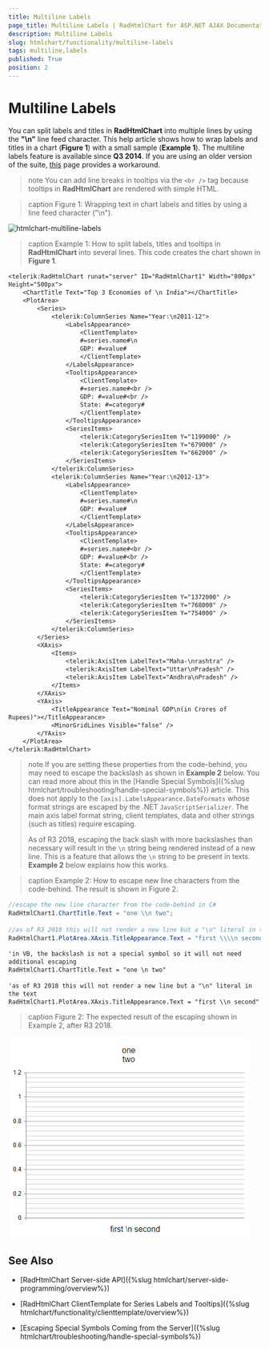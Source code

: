 ```yaml
---
title: Multiline Labels
page_title: Multiline Labels | RadHtmlChart for ASP.NET AJAX Documentation
description: Multiline Labels
slug: htmlchart/functionality/multiline-labels
tags: multiline,labels
published: True
position: 2
---
```


# Multiline Labels

You can split labels and titles in **RadHtmlChart** into multiple lines by using the **"\n"** line feed character. This help article shows how to wrap labels and titles in a chart (**Figure 1**) with a small sample (**Example 1**). The multiline labels feature is available since **Q3 2014**. If you are using an older version of the suite, [this]( https://feedback.telerik.com/Project/108/Feedback/Details/38633) page provides a workaround.

>note You can add line breaks in tooltips via the `<br />` tag because tooltips in **RadHtmlChart** are rendered with simple HTML.

>caption Figure 1: Wrapping text in chart labels and titles by using a line feed character ("\n").

![htmlchart-multiline-labels](images/htmlchart-multiline-labels.png)

>caption Example 1: How to split labels, titles and tooltips in **RadHtmlChart** into several lines. This code creates the chart shown in **Figure 1**.

````ASP.NET
<telerik:RadHtmlChart runat="server" ID="RadHtmlChart1" Width="800px" Height="500px">
	<ChartTitle Text="Top 3 Economies of \n India"></ChartTitle>
	<PlotArea>
		<Series>
			<telerik:ColumnSeries Name="Year:\n2011-12">
				<LabelsAppearance>
					<ClientTemplate>
					#=series.name#\n
					GDP: #=value#
					</ClientTemplate>
				</LabelsAppearance>
				<TooltipsAppearance>
					<ClientTemplate>
					#=series.name#<br />
					GDP: #=value#<br />
					State: #=category#
					</ClientTemplate>
				</TooltipsAppearance>
				<SeriesItems>
					<telerik:CategorySeriesItem Y="1199000" />
					<telerik:CategorySeriesItem Y="679000" />
					<telerik:CategorySeriesItem Y="662000" />
				</SeriesItems>
			</telerik:ColumnSeries>
			<telerik:ColumnSeries Name="Year:\n2012-13">
				<LabelsAppearance>
					<ClientTemplate>
					#=series.name#\n
					GDP: #=value#
					</ClientTemplate>
				</LabelsAppearance>
				<TooltipsAppearance>
					<ClientTemplate>
					#=series.name#<br />
					GDP: #=value#<br />
					State: #=category#
					</ClientTemplate>
				</TooltipsAppearance>
				<SeriesItems>
					<telerik:CategorySeriesItem Y="1372000" />
					<telerik:CategorySeriesItem Y="768000" />
					<telerik:CategorySeriesItem Y="754000" />
				</SeriesItems>
			</telerik:ColumnSeries>
		</Series>
		<XAxis>
			<Items>
				<telerik:AxisItem LabelText="Maha-\nrashtra" />
				<telerik:AxisItem LabelText="Uttar\nPradesh" />
				<telerik:AxisItem LabelText="Andhra\nPradesh" />
			</Items>
		</XAxis>
		<YAxis>
			<TitleAppearance Text="Nominal GDP\n(in Crores of Rupees)"></TitleAppearance>
			<MinorGridLines Visible="false" />
		</YAxis>
	</PlotArea>
</telerik:RadHtmlChart>
````


>note If you are setting these properties from the code-behind, you may need to escape the backslash as shown in **Example 2** below. You can read more about this in the [Handle Special Symbols]({%slug htmlchart/troubleshooting/handle-special-symbols%}) article. This does not apply to the `[axis].LabelsAppearance.DateFormats` whose format strings are escaped by the .NET `JavaScriptSerializer`. The main axis label format string, client templates, data and other strings (such as titles) require escaping.
>
>As of R3 2018, escaping the back slash with more backslashes than necessary will result in the `\n` string being rendered instead of a new line. This is a feature that allows the `\n` string to be present in texts. **Example 2** below explains how this works.

>caption Example 2: How to escape new line characters from the code-behind. The result is shown in Figure 2.

````C#
//escape the new line character from the code-behind in C#
RadHtmlChart1.ChartTitle.Text = "one \\n two";

//as of R3 2018 this will not render a new line but a "\n" literal in the text
RadHtmlChart1.PlotArea.XAxis.TitleAppearance.Text = "first \\\\n second";
````
````VB
'in VB, the backslash is not a special symbol so it will not need additional escaping
RadHtmlChart1.ChartTitle.Text = "one \n two" 

'as of R3 2018 this will not render a new line but a "\n" literal in the text
RadHtmlChart1.PlotArea.XAxis.TitleAppearance.Text = "first \\n second" 
````

>caption Figure 2: The expected result of the escaping shown in Example 2, after R3 2018.

![htmlchart-multiline-labels](images/escaping-new-line-symbols.png)

## See Also

 * [RadHtmlChart Server-side API]({%slug htmlchart/server-side-programming/overview%})

 * [RadHtmlChart ClientTemplate for Series Labels and Tooltips]({%slug htmlchart/functionality/clienttemplate/overview%})

 * [Escaping Special Symbols Coming from the Server]({%slug htmlchart/troubleshooting/handle-special-symbols%})
